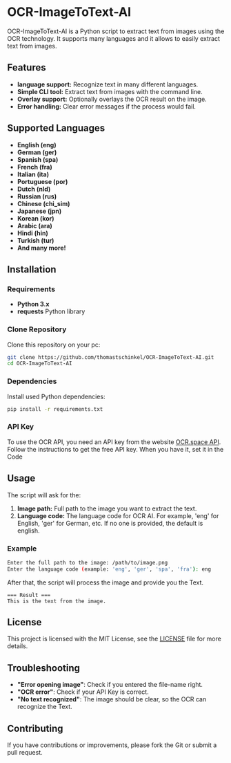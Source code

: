 # OCR-ImageToText-AI

OCR-ImageToText-AI is a Python script to extract text from images using the OCR technology. It supports many languages and it allows to easily extract text from images.

## Features

* **language support:** Recognize text in many different languages.
* **Simple CLI tool:** Extract text from images with the command line.
* **Overlay support:** Optionally overlays the OCR result on the image.
* **Error handling:** Clear error messages if the process would fail.

## Supported Languages

- **English (eng)**
- **German (ger)**
- **Spanish (spa)**
- **French (fra)**
- **Italian (ita)**
- **Portuguese (por)**
- **Dutch (nld)**
- **Russian (rus)**
- **Chinese (chi_sim)**
- **Japanese (jpn)**
- **Korean (kor)**
- **Arabic (ara)**
- **Hindi (hin)**
- **Turkish (tur)**
- **And many more!**  

## Installation

### Requirements

- **Python 3.x** 
- **requests** Python library 

### Clone Repository

Clone this repository on your pc:

```bash
git clone https://github.com/thomastschinkel/OCR-ImageToText-AI.git
cd OCR-ImageToText-AI
```

### Dependencies

Install used Python dependencies:

```bash
pip install -r requirements.txt
```

### API Key

To use the OCR API, you need an API key from the website [OCR.space API](https://ocr.space/ocrapi/freekey). Follow the instructions to get the free API key. When you have it, set it in the Code

## Usage

The script will ask for the:

1. **Image path:** Full path to the image you want to extract the text.
2. **Language code:** The language code for OCR AI. For example, 'eng' for English, 'ger' for German, etc. If no one is provided, the default is english.

### Example

```bash
Enter the full path to the image: /path/to/image.png
Enter the language code (example: 'eng', 'ger', 'spa', 'fra'): eng
```

After that, the script will process the image and provide you the Text.

```
=== Result ===
This is the text from the image.
```

## License

This project is licensed with the MIT License, see the [LICENSE](LICENSE) file for more details.

## Troubleshooting

- **"Error opening image"**: Check if you entered the file-name right.
- **"OCR error"**: Check if your API Key is correct.
- **"No text recognized"**: The image should be clear, so the OCR can recognize the Text.

## Contributing

If you have contributions or improvements, please fork the Git or submit a pull request.
